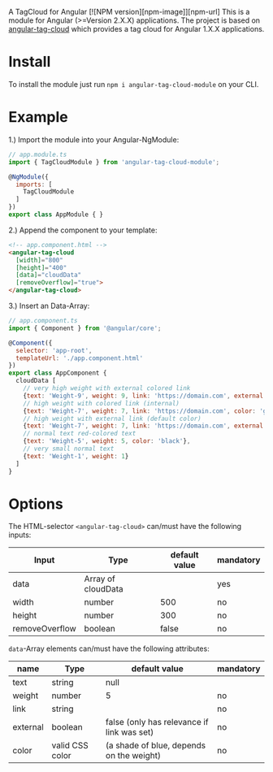 A TagCloud for Angular
[![NPM version][npm-image]][npm-url]
This is a module for Angular (>=Version 2.X.X) applications.
The project is based on [angular-tag-cloud](https://github.com/zeeshanhyder/angular-tag-cloud) which provides a tag cloud for Angular 1.X.X applications.

# Install

To install the module just run `npm i angular-tag-cloud-module` on your CLI.

# Example

1.) Import the module into your Angular-NgModule:

```js
// app.module.ts
import { TagCloudModule } from 'angular-tag-cloud-module';

@NgModule({
  imports: [
    TagCloudModule
  ]
})
export class AppModule { }
```

2.) Append the component to your template:

```html
<!-- app.component.html -->
<angular-tag-cloud
  [width]="800"
  [height]="400"
  [data]="cloudData"
  [removeOverflow]="true">
</angular-tag-cloud>
```

3.) Insert an Data-Array:

```js
// app.component.ts
import { Component } from '@angular/core';

@Component({
  selector: 'app-root',
  templateUrl: './app.component.html'
})
export class AppComponent {
  cloudData [
    // very high weight with external colored link
    {text: 'Weight-9', weight: 9, link: 'https://domain.com', external: true, color: '#ffaaee'},
    // high weight with colored link (internal)
    {text: 'Weight-7', weight: 7, link: 'https://domain.com', color: 'green'},
    // high weight with external link (default color)
    {text: 'Weight-7', weight: 7, link: 'https://domain.com', external: true},
    // normal text red-colored text
    {text: 'Weight-5', weight: 5, color: 'black'},
    // very small normal text
    {text: 'Weight-1', weight: 1}
  ]
}
```

# Options
 The HTML-selector `<angular-tag-cloud>` can/must have the following inputs:

| Input          | Type               | default value  | mandatory
| -------------- | ------------------ | -------------- | ---------
| data           | Array of cloudData |                | yes
| width          | number             | 500            | no
| height         | number             | 300            | no
| removeOverflow | boolean            | false          | no

`data`-Array elements can/must have the following attributes:

| name     | Type            | default value                              | mandatory
| -------- | --------------- | ------------------------------------------ | ---------
| text     | string | null   |                                            | yes
| weight   | number          | 5                                          | no
| link     | string          |                                            | no
| external | boolean         | false (only has relevance if link was set) | no
| color    | valid CSS color | (a shade of blue, depends on the weight)   | no
